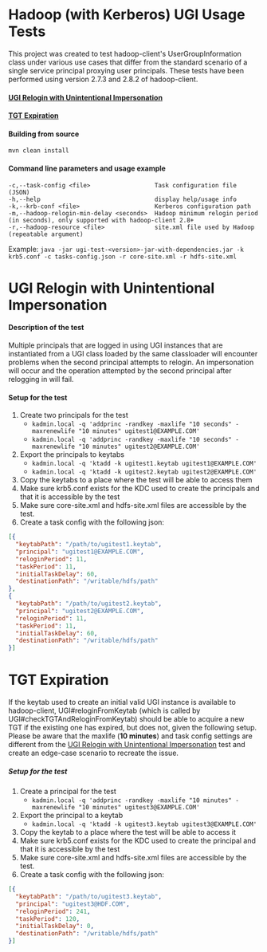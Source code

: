 # Hadoop (with Kerberos) UGI Usage Tests
This project was created to test hadoop-client's UserGroupInformation class under various use cases that differ from the standard scenario of a single service principal proxying user principals.  These tests have been performed using version 2.7.3 and 2.8.2 of hadoop-client.
#### [UGI Relogin with Unintentional Impersonation](#ugi-relogin-with-unintentional-impersonation-1)  
#### [TGT Expiration](#tgt-expiration-1)
#### Building from source
``mvn clean install``
#### Command line parameters and usage example
```
-c,--task-config <file>                  Task configuration file (JSON)
-h,--help                                display help/usage info
-k,--krb-conf <file>                     Kerberos configuration path
-m,--hadoop-relogin-min-delay <seconds>  Hadoop minimum relogin period (in seconds), only supported with hadoop-client 2.8+
-r,--hadoop-resource <file>              site.xml file used by Hadoop (repeatable argument)
```
Example: ``java -jar ugi-test-<version>-jar-with-dependencies.jar
    -k krb5.conf
    -c tasks-config.json
    -r core-site.xml
    -r hdfs-site.xml``
# UGI Relogin with Unintentional Impersonation
#### Description of the test
Multiple principals that are logged in using UGI instances that are instantiated from a UGI class loaded by the same classloader will encounter problems when the second principal attempts to relogin.  An impersonation will occur and the operation attempted by the second principal after relogging in will fail.
#### Setup for the test
1. Create two principals for the test
    * ``kadmin.local -q 'addprinc -randkey -maxlife "10 seconds" -maxrenewlife "10 minutes" ugitest1@EXAMPLE.COM'``
    * ``kadmin.local -q 'addprinc -randkey -maxlife "10 seconds" -maxrenewlife "10 minutes" ugitest2@EXAMPLE.COM'``
2. Export the principals to keytabs
    * ``kadmin.local -q 'ktadd -k ugitest1.keytab ugitest1@EXAMPLE.COM'``
    * ``kadmin.local -q 'ktadd -k ugitest2.keytab ugitest2@EXAMPLE.COM'``
3. Copy the keytabs to a place where the test will be able to access them
4. Make sure krb5.conf exists for the KDC used to create the principals and that it is accessible by the test
5. Make sure core-site.xml and hdfs-site.xml files are accessible by the test.
6. Create a task config with the following json:
```json
[{
  "keytabPath": "/path/to/ugitest1.keytab",
  "principal": "ugitest1@EXAMPLE.COM",
  "reloginPeriod": 11,
  "taskPeriod": 11,
  "initialTaskDelay": 60,
  "destinationPath": "/writable/hdfs/path"
},
{
  "keytabPath": "/path/to/ugitest2.keytab",
  "principal": "ugitest2@EXAMPLE.COM",
  "reloginPeriod": 11,
  "taskPeriod": 11,
  "initialTaskDelay": 60,
  "destinationPath": "/writable/hdfs/path"
}]
```
# TGT Expiration
If the keytab used to create an initial valid UGI instance is available to hadoop-client, UGI#reloginFromKeytab (which is called by UGI#checkTGTAndReloginFromKeytab) should be able to acquire a new TGT if the existing one has expired, but does not, given the following setup.  Please be aware that the maxlife (__10 minutes__) and task config settings are different from the [UGI Relogin with Unintentional Impersonation](#ugi-relogin-with-unintentional-impersonation-1) test and create an edge-case scenario to recreate the issue.
##### Setup for the test
1. Create a principal for the test
    * ``kadmin.local -q 'addprinc -randkey -maxlife "10 minutes" -maxrenewlife "10 minutes" ugitest3@EXAMPLE.COM'``
2. Export the principal to a keytab
    * ``kadmin.local -q 'ktadd -k ugitest3.keytab ugitest3@EXAMPLE.COM'``
3. Copy the keytab to a place where the test will be able to access it
4. Make sure krb5.conf exists for the KDC used to create the principal and that it is accessible by the test
5. Make sure core-site.xml and hdfs-site.xml files are accessible by the test.
6. Create a task config with the following json:
```json
[{
  "keytabPath": "/path/to/ugitest3.keytab",
  "principal": "ugitest3@HDF.COM",
  "reloginPeriod": 241,
  "taskPeriod": 120,
  "initialTaskDelay": 0,
  "destinationPath": "/writable/hdfs/path"
}]
```

